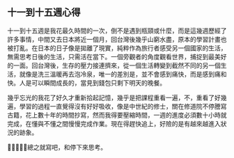 ## 十一到十五週心得
十一到十五週是我花最久時間的一次，倒不是遇到瓶頸或什麼，而是這幾週歷經了許多事情，中間又去日本將近一個月，回台灣後幾乎山窮水盡，原本的學習計畫也被打亂。在日本的日子像是拋離了現實，純粹作為旅行者感受另一個國家的生活，無需思考日後的生活，只需活在當下。一個旁觀者的角度觀看世界，捕捉到最美好的一面。回台灣後，生存的壓力接連擠來，從一個生活轉變到截然不同的另一個生活，就像是洗三溫暖再去泡冷泉，唯一的差別是，並不會感到痛快，而是感到痛和快。人是可以瞬間成長的，當見到錢包只剩下明天的晚餐。

幾乎忘光的我花了好久才重新拾起記憶，幾乎是把課程重看一遍，不，重看了好幾遍，學習的過程一直覺得沒有好好吸收，像是中世紀的修士，關在修道院不停謄寫古籍，花上數十年的時間抄寫，然而我得要壓縮時間，一週的進度必須數十小時就完成，在懂與不懂之間慢慢完成作業。現在得趕快追上，好險的是有越來越進入狀況的跡象。

總之就寫吧，和停下來思考。